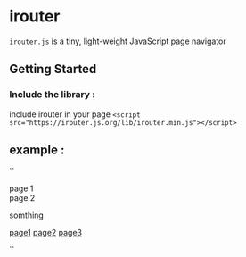 # irouter
`irouter.js` is  a tiny, light-weight JavaScript page navigator

## Getting Started

### Include the library :
include irouter in your page
```<script src="https://irouter.js.org/lib/irouter.min.js"></script>```

## example :
``
<div id="page1" class="ipage ">
  page 1
</div>
<div id="page2" class="ipage">
  page 2
</div>
<div id="page3" class="ipage ipage-default" irequest='{"get":"http://127.0.0.1","paste_in":"child_of_page4"}'>
    <div>
        <p id="child_of_page4">somthing</p>
    </div>
</div>

<a href="#!page1">page1</a>
<a href="#!page2">page2</a>
<a href="#!page3">page3</a>

``
